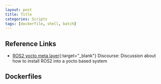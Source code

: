 ```yaml
---
layout: post
title: Title
categories: Scripts
tags: [dockerfile, shell, batch]
---
```


## Reference Links

- [ROS2 yocto meta layer](<https://discourse.ros.org/t/ros2-yocto-meta-layer/9643>){:target="_blank"} Discourse: Discussion about how to install ROS2 into a yocto based system

## Dockerfiles

```Dockerfile

```
